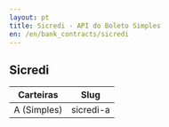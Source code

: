 ```yaml
---
layout: pt
title: Sicredi - API do Boleto Simples
en: /en/bank_contracts/sicredi
---
```


## Sicredi

| Carteiras                | Slug
| ------------------------ | ------------
| A (Simples)              | sicredi-a